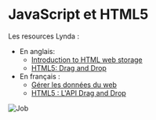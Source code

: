 # JavaScript et HTML5

Les resources Lynda :

+ En anglais:
  + [Introduction to HTML web storage](https://www.lynda.com/JavaScript-tutorials/Vanilla-JavaScript-Client-Side-Data-Storage/718675-2.html?org=ynov.com)
  + [HTML5: Drag and Drop](https://www.lynda.com/JavaScript-tutorials/Add-use-event-listeners/574716/612071-4.html?org=ynov.com)
+ En français :
  + [Gérer les données du web](https://www.lynda.com/fr/Web-Design-tutorials/Gerer-donnees-web/402463/402510-4.html?org=ynov.com)
  + [HTML5 : L'API Drag and Drop](https://www.lynda.com/fr/HTML-tutorials/APIs-HTML5-drag-and-drop/389289-2.html?org=ynov.com)

![Job](http://www.commitstrip.com/wp-content/uploads/2014/04/Strips-Recrutement-codeur-600-final.jpg)